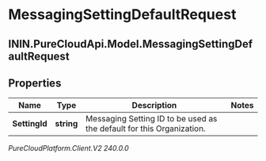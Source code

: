 # MessagingSettingDefaultRequest

## ININ.PureCloudApi.Model.MessagingSettingDefaultRequest

## Properties

|Name | Type | Description | Notes|
|------------ | ------------- | ------------- | -------------|
| **SettingId** | **string** | Messaging Setting ID to be used as the default for this Organization. | |



_PureCloudPlatform.Client.V2 240.0.0_

